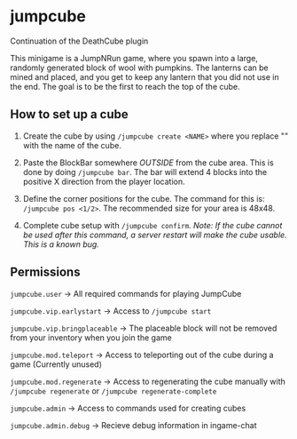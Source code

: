 # jumpcube
Continuation of the DeathCube plugin

This minigame is a JumpNRun game, where you spawn into a large, randomly generated block of wool with pumpkins. The lanterns can be mined and placed, and you get to keep any lantern that you did not use in the end. The goal is to be the first to reach the top of the cube.

## How to set up a cube

1. Create the cube by using `/jumpcube create <NAME>` where you replace "<NAME>" with the name of the cube.
  
  2. Paste the BlockBar somewhere _OUTSIDE_ from the cube area. This is done by doing `/jumpcube bar`. The bar will extend 4 blocks into the positive X direction from the player location.
  3. Define the corner positions for the cube. The command for this is: `/jumpcube pos <1/2>`. The recommended size for your area is 48x48.
  4. Complete cube setup with `/jumpcube confirm`. _Note: If the cube cannot be used after this command, a server restart will make the cube usable. This is a known bug._

## Permissions

`jumpcube.user` -> All required commands for playing JumpCube

`jumpcube.vip.earlystart` -> Access to `/jumpcube start`

`jumpcube.vip.bringplaceable` -> The placeable block will not be removed from your inventory when you join the game

`jumpcube.mod.teleport` -> Access to teleporting out of the cube during a game (Currently unused)

`jumpcube.mod.regenerate` -> Access to regenerating the cube manually with `/jumpcube regenerate` or `/jumpcube regenerate-complete`

`jumpcube.admin` -> Access to commands used for creating cubes

`jumpcube.admin.debug` -> Recieve debug information in ingame-chat
